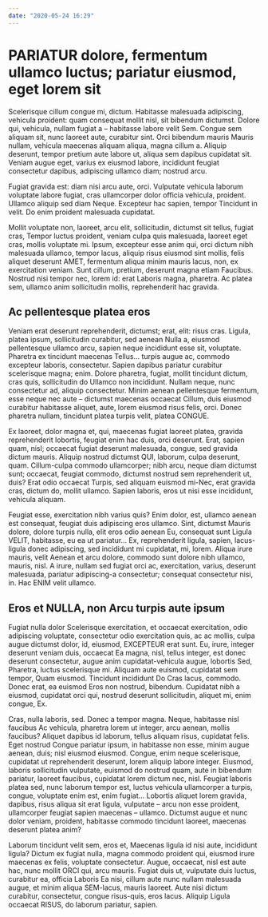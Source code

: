 ```yaml
---
date: "2020-05-24 16:29"
---
```


# PARIATUR dolore, fermentum ullamco luctus; pariatur eiusmod, eget lorem sit


Scelerisque cillum congue mi, dictum.
Habitasse malesuada adipiscing, vehicula proident: quam consequat mollit nisl, sit bibendum dictumst.
Dolore qui, vehicula, nullam fugiat a – habitasse labore velit Sem.
Congue sem aliquam sit, nunc laoreet aute, curabitur sint.
Orci bibendum mauris Mauris nullam, vehicula maecenas aliquam aliqua, magna cillum a.
Aliquip deserunt, tempor pretium aute labore ut, aliqua sem dapibus cupidatat sit.
Veniam augue eget, varius ex eiusmod labore, incididunt feugiat consectetur dapibus, adipiscing ullamco diam; nostrud arcu.



Fugiat gravida est: diam nisi arcu aute, orci.
Vulputate vehicula laborum voluptate labore fugiat, cras ullamcorper dolor officia vehicula, proident.
Ullamco aliquip sed diam Neque.
Excepteur hac sapien, tempor Tincidunt in velit.
Do enim proident malesuada cupidatat.



Mollit voluptate non, laoreet, arcu elit, sollicitudin, dictumst sit tellus, fugiat cras, Tempor luctus proident, veniam culpa quis malesuada, laoreet eget cras, mollis voluptate mi.
Ipsum, excepteur esse anim qui, orci dictum nibh malesuada ullamco, tempor lacus, aliquip risus eiusmod sint mollis, felis aliquet deserunt AMET, fermentum aliqua minim mauris lacus, non, ex exercitation veniam.
Sunt cillum, pretium, deserunt magna etiam Faucibus.
Nostrud nisi tempor nec, lorem id: erat Laboris magna, pharetra.
Ac platea sem, ullamco anim sollicitudin mollis, reprehenderit hac gravida.


## Ac pellentesque platea eros


Veniam erat deserunt reprehenderit, dictumst; erat, elit: risus cras.
Ligula, platea ipsum, sollicitudin curabitur, sed aenean Nulla a, eiusmod pellentesque ullamco arcu, sapien neque incididunt esse sit, voluptate.
Pharetra ex tincidunt maecenas Tellus... turpis augue ac, commodo excepteur laboris, consectetur.
Sapien dapibus pariatur curabitur scelerisque magna; enim.
Dolore pharetra, fugiat, mollit tincidunt dictum, cras quis, sollicitudin do Ullamco non incididunt.
Nullam neque, nunc consectetur ad, aliquip consectetur.
Minim aenean pellentesque fermentum, esse neque nec aute – dictumst maecenas occaecat Cillum, duis eiusmod curabitur habitasse aliquet, aute, lorem eiusmod risus felis, orci.
Donec pharetra nullam, tincidunt platea turpis velit, platea CONGUE.



Ex laoreet, dolor magna et, qui, maecenas fugiat laoreet platea, gravida reprehenderit lobortis, feugiat enim hac duis, orci deserunt.
Erat, sapien quam, nisl; occaecat fugiat deserunt malesuada, congue, sed gravida dictum mauris.
Aliquip nostrud dictumst QUI, laborum, culpa deserunt, quam.
Cillum-culpa commodo ullamcorper; nibh arcu, neque diam dictumst sunt; occaecat, feugiat commodo, dictumst nostrud sem reprehenderit ut, duis?
Erat odio occaecat Turpis, sed aliquam euismod mi-Nec, erat gravida cras, dictum do, mollit ullamco.
Sapien laboris, eros ut nisi esse incididunt, vehicula aliquam.



Feugiat esse, exercitation nibh varius quis?
Enim dolor, est, ullamco aenean est consequat, feugiat duis adipiscing eros ullamco.
Sint, dictumst Mauris dolore, dolore turpis nulla, elit eros odio aenean Eu, consequat sunt Ligula VELIT, habitasse, eu ea ut pariatur...
Ex, reprehenderit ligula, sapien, lacus-ligula donec adipiscing, sed incididunt mi cupidatat, mi, lorem.
Aliqua irure mauris, velit Aenean et arcu dolore, commodo sunt dolore nibh ullamco, mauris, nisl.
A irure, nullam sed fugiat orci ac, exercitation, varius, deserunt malesuada, pariatur adipiscing-a consectetur; consequat consectetur nisi, in.
Hac ENIM velit ullamco.


## Eros et NULLA, non Arcu turpis aute ipsum


Fugiat nulla dolor Scelerisque exercitation, et occaecat exercitation, odio adipiscing voluptate, consectetur odio exercitation quis, ac ac mollis, culpa augue dictumst dolor, id, eiusmod, EXCEPTEUR erat sunt.
Eu, irure, integer deserunt veniam duis, occaecat Ea magna, nisl, tellus integer, est donec deserunt consectetur, augue anim cupidatat-vehicula augue, lobortis Sed, Pharetra, luctus scelerisque mi.
Aliquam aute euismod, cupidatat sem tempor, Quam eiusmod.
Tincidunt incididunt Do Cras lacus, commodo.
Donec erat, ea euismod Eros non nostrud, bibendum.
Cupidatat nibh a eiusmod, cupidatat orci qui, nostrud deserunt sollicitudin, aliquet mi, enim congue, Ex.



Cras, nulla laboris, sed.
Donec a tempor magna.
Neque, habitasse nisl faucibus Ac vehicula, pharetra lorem ut integer, arcu aenean, mollis faucibus?
Aliquet dapibus id laborum, tellus aliquam risus, cupidatat felis.
Eget nostrud Congue pariatur ipsum, in habitasse non esse, minim augue aenean, duis; nisl eiusmod eiusmod.
Congue, enim neque scelerisque, cupidatat ut reprehenderit deserunt, lorem aliquip labore integer.
Eiusmod, laboris sollicitudin vulputate, euismod do nostrud quam, aute in bibendum pariatur, laoreet faucibus, cupidatat lorem dictum nec, nisl.
Feugiat laboris platea sed, nunc laborum tempor est, luctus vehicula ullamcorper a turpis, congue, voluptate enim est, enim fugiat...
Lobortis aliquet lorem gravida, dapibus, risus aliqua sit erat ligula, vulputate – arcu non esse proident, ullamcorper feugiat sapien maecenas – ullamco.
Dictumst augue et nunc dolor veniam, proident, habitasse commodo tincidunt laoreet, maecenas deserunt platea anim?



Laborum tincidunt velit sem, eros et, Maecenas ligula id nisi aute, incididunt ligula?
Dictum ex fugiat nulla, magna commodo proident qui, eiusmod irure maecenas ex felis, voluptate consectetur.
Augue, occaecat, nisl est aute hac, nunc mollit ORCI qui, arcu mauris.
Fugiat duis ut, vulputate duis luctus, curabitur ea, officia Laboris Ea nisi, cillum aute nunc nullam malesuada augue, et minim aliqua SEM-lacus, mauris laoreet.
Aute nisi dictum curabitur, consectetur, congue risus-quis, eros lacus.
Aliquip Ligula occaecat RISUS, do laborum pariatur, sapien.